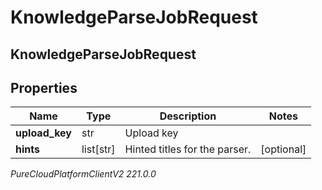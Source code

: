 # KnowledgeParseJobRequest

## KnowledgeParseJobRequest

## Properties

|Name | Type | Description | Notes|
|------------ | ------------- | ------------- | -------------|
| **upload_key** | str | Upload key | |
| **hints** | list[str] | Hinted titles for the parser. | [optional] |



_PureCloudPlatformClientV2 221.0.0_
